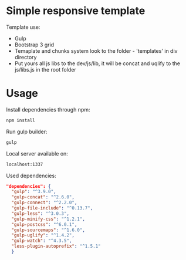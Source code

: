 # Simple responsive template
Template use:
<ul>
  <li>Gulp</li>
  <li>Bootstrap 3 grid</li>
  <li>Temaplate and chunks system look to the folder - 'templates' in div directory </li>
  <li>Put yours all js libs to the dev/js/lib, it will be concat and uqlify to the js/libs.js in the root folder</li>
</ul>

# Usage
Install dependencies through npm:

```bash
npm install
```

Run gulp builder:

```bash
gulp
```

Local server available on:

```bash
localhost:1337
```


Used dependencies:

```json
"dependencies": {
  "gulp": "^3.9.0",
  "gulp-concat": "^2.6.0",
  "gulp-connect": "^2.2.0",
  "gulp-file-include": "^0.13.7",
  "gulp-less": "^3.0.3",
  "gulp-minify-css": "^1.2.1",
  "gulp-postcss": "^6.0.1",
  "gulp-sourcemaps": "^1.6.0",
  "gulp-uglify": "^1.4.2",
  "gulp-watch": "^4.3.5",
  "less-plugin-autoprefix": "^1.5.1"
  }
```
